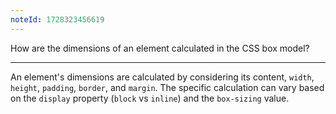 ```yaml
---
noteId: 1728323456619
---
```


How are the dimensions of an element calculated in the CSS box model?

---

An element's dimensions are calculated by considering its content, `width`, `height`, `padding`, `border`, and `margin`. The specific calculation can vary based on the `display` property (`block` vs `inline`) and the `box-sizing` value.
